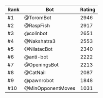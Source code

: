 Rank|Bot|Rating
---|---|---
#1|@ToromBot|2946
#2|@RaspFish|2917
#3|@colinbot|2651
#4|@Nakshatra3|2553
#5|@NilatacBot|2340
#6|@anti-bot|2222
#7|@OpeningsBot|2213
#8|@CatNail|2087
#9|@pawnrobot|1848
#10|@MinOpponentMoves|1031
